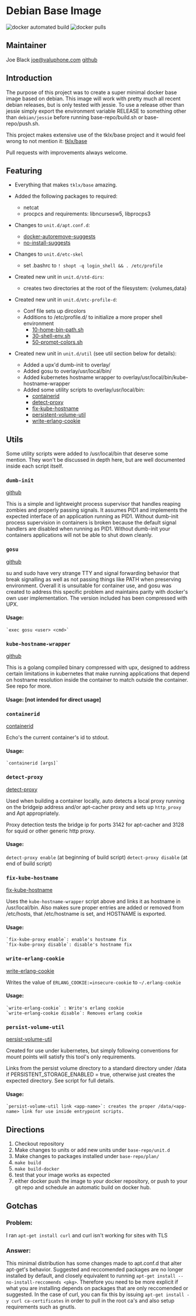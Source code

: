 # Debian Base Image

![docker automated build](https://img.shields.io/docker/automated/callforamerica/debian.svg)
![docker pulls](https://img.shields.io/docker/pulls/callforamerica/debian.svg)

## Maintainer

Joe Black <joe@valuphone.com> [github](https://github.com/joeblackwaslike)

## Introduction

The purpose of this project was to create a super minimal docker base image based on debian.  This image will work with pretty much all recent debian releases, but is only tested with jessie.  To use a release other than jessie simply export the environment variable RELEASE to something other than `debian/jessie` before running base-repo/build.sh  or base-repo/push.sh.

This project makes extensive use of the tklx/base project and it would feel wrong to not mention it:  [tklx/base](https://github.com/tklx/base)

Pull requests with improvements always welcome.


## Featuring

* Everything that makes `tklx/base` amazing.

* Added the following packages to required:
    * netcat
    * procpcs and requirements: libncursesw5, libprocps3

* Changes to `unit.d/apt.conf.d`:
    * [docker-autoremove-suggests](base-repo/unit.d/apt/overlay/etc/apt/apt.conf.d/docker-autoremove-suggests)
    * [no-install-suggests](base-repo/unit.d/apt/overlay/etc/apt/apt.conf.d/no-install-reccomends)

* Changes to `unit.d/etc-skel` 
    * set .bashrc to `! shopt -q login_shell && . /etc/profile`

* Created new unit in `unit.d/std-dirs`:
    * creates two directories at the root of the filesystem: {volumes,data}

* Created new unit in `unit.d/etc-profile-d`:
    * Conf file sets up dircolors
    * Additions to /etc/profile.d/ to initialize a more proper shell environment
        * [10-home-bin-path.sh](base-repo/unit.d/etc-profile-d/overlay/etc/profile.d/10-home-bin-path.sh)
        * [30-shell-env.sh](base-repo/unit.d/etc-profile-d/overlay/etc/profile.d/30-shell-env.sh)
        * [50-prompt-colors.sh](base-repo/unit.d/etc-profile-d/overlay/etc/profile.d/50-prompt-colors.sh)

* Created new unit in `unit.d/util` (see util section below for details):
    * Added a upx'd dumb-init to overlay/
    * Added gosu to overlay/usr/local/bin/
    * Added kubernetes hostname wrapper to overlay/usr/local/bin/kube-hostname-wrapper
    * Added some utility scripts to overlay/usr/local/bin:
        * [containerid](base-repo/unit.d/util/overlay/usr/local/bin/containerid)
        * [detect-proxy](base-repo/unit.d/util/overlay/usr/local/bin/detect-proxy)
        * [fix-kube-hostname](base-repo/unit.d/util/overlay/usr/local/bin/fix-kube-hostname)
        * [persistent-volume-util](base-repo/unit.d/util/overlay/usr/local/bin/persistent-volume-util)
        * [write-erlang-cookie](base-repo/unit.d/util/overlay/usr/local/bin/write-erlang-cookie)


## Utils

Some utility scripts were added to /usr/local/bin that deserve some mention.  They won't be discussed in depth here, but are well documented inside each script itself.


### `dumb-init`

[github](https://github.com/Yelp/dumb-init)

This is a simple and lightweight process supervisor that handles reaping zombies and properly passing signals.  It assumes PID1 and implements the expected interface of an application running as PID1.  Without dumb-init process supervision in containers is broken because the default signal handlers are disabled when running as PID1.  Without dumb-init your containers applications will not be able to shut down cleanly.


### `gosu`

[github](https://github.com/tianon/gosu)

su and sudo have very strange TTY and signal forwarding behavior that break signalling as well as not passing things like PATH when preserving environment.  Overall it is unsuitable for container use, and gosu was created to address this specific problem and maintains parity with docker's own user implementation.  The version included has been compressed with UPX.

#### Usage:
    `exec gosu <user> <cmd>`


### `kube-hostname-wrapper`

[github](https://github.com/joeblackwaslike/kube-hostname-wrapper)

This is a golang compiled binary compressed with upx, designed to address certain limitations in kubernetes that make running applications that depend on hostname resolution inside the container to match outside the container.  See repo for more.

#### Usage: [not intended for direct usage]

    
### `containerid`

[containerid](base-repo/unit.d/util/overlay/usr/local/bin/containerid)

Echo's the current container's id to stdout.

#### Usage:
    `containerid [args]`

### `detect-proxy`

[detect-proxy](base-repo/unit.d/util/overlay/usr/local/bin/detect-proxy)

Used when building a container locally, auto detects a local proxy running on the bridgeip address and/or apt-cacher proxy and sets up `http_proxy` and Apt appropriately.  

Proxy detection tests the bridge ip for ports 3142 for apt-cacher and 3128 for squid or other generic http proxy.

#### Usage:
  `detect-proxy enable` (at beginning of build script)
  `detect-proxy disable` (at end of build script)


### `fix-kube-hostname`

[fix-kube-hostname](base-repo/unit.d/util/overlay/usr/local/bin/fix-kube-hostname)

Uses the `kube-hostname-wrapper` script above and links it as hostname in /usr/local/bin.  Also makes sure proper entries are added or removed from /etc/hosts, that /etc/hostname is set, and HOSTNAME is exported.

#### Usage:
    `fix-kube-proxy enable`: enable's hostname fix
    `fix-kube-proxy disable`: disable's hostname fix


### `write-erlang-cookie`

[write-erlang-cookie](base-repo/unit.d/util/overlay/usr/local/bin/write-erlang-cookie)

Writes the value of `ERLANG_COOKIE:=insecure-cookie` to `~/.erlang-cookie`

#### Usage:
    `write-erlang-cookie` : Write's erlang cookie
    `write-erlang-cookie disable`: Removes erlang cookie 


### `persist-volume-util`

[persist-volume-util](base-repo/unit.d/util/overlay/usr/local/bin/persist-volume-util)

Created for use under kubernetes, but simply following conventions for mount points will satisfy this tool's only requirements.  

Links from the persist volume directory to a standard directory under /data if PERSISTENT_STORAGE_ENABLED = true, otherwise just creates the expected directory.  See script for full details.

#### Usage:
    `persist-volume-util link <app-name>`: creates the proper /data/<app-name> link for use inside entrypoint scripts.


## Directions

1. Checkout repository
2. Make changes to units or add new units under `base-repo/unit.d`
3. Make changes to packages installed under `base-repo/plan/`
4. `make build`
5. `make build-docker`
6. test that your image works as expected
7. either docker push the image to your docker repository, or push to your git repo and schedule an automatic build on docker hub.


## Gotchas

### Problem: 

I ran `apt-get install curl` and curl isn't working for sites with TLS

### Answer:

This minimal distribution has some changes made to apt.conf.d that alter apt-get's behavior.  Suggested and reccomended packages are no longer installed by default, and closely equivalent to running `apt-get install --no-install-reccomends <pkg>`.  Therefore you need to be more explicit if what you are installing depends on packages that are only reccomended or suggested.  In the case of curl, you can fix this by issuing `apt-get install -y curl ca-certificates` in order to pull in the root ca's and also setup requirements such as gnutls.



